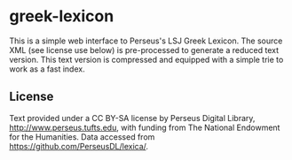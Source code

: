 # greek-lexicon

This is a simple web interface to Perseus's LSJ Greek Lexicon. The source XML
(see license use below) is pre-processed to generate a reduced text version.
This text version is compressed and equipped with a simple trie to work as a
fast index.

## License

Text provided under a CC BY-SA license by Perseus Digital Library,
http://www.perseus.tufts.edu, with funding from The National Endowment for the
Humanities. Data accessed from https://github.com/PerseusDL/lexica/.
